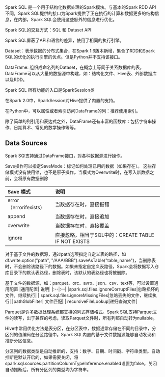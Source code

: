 Spark SQL 是一个用于结构化数据处理的Spark模块。与基本的Spark RDD API不同，Spark SQL提供的接口为Spark提供了正在执行的计算和数据更多的结构信息，在内部，Spark SQL会使用这些额外的信息进行优化。

Spark SQL的交互方式：SQL 和 Dataset API

Spark SQL屏蔽了API和语言的差异，使用了相同的执行引擎。

Dataset：表示数据的分布式集合，在Spark 1.6版本新增，集合了RDD和Spark SQL的优化的执行引擎的优点。但是Python并不支持该接口。

DataFrame: 组织成命名列的Dataset，在概念上等同于关系数据库的表。DataFrame可以从大量的数据源中构建，如：结构化文件、Hive表、外部数据库以及RDD。


Spark SQL 所有功能的入口是SparkSession类

在Spark 2.0中，SparkSession对Hive提供了内置的支持。

在Python中，可以属性或者索引访问DataFrame的列：推荐使用索引。

除了简单的列引用和表达式之外，DataFrame还有丰富的函数库：包括字符串操作、日期算术、常见的数学操作等等。


## Data Sources

Spark SQl支持通过DataFrame接口，对各种数据源进行操作。

Save操作可以指定SaveMode：标记如何处理已用的数据（如果存在）。
这些存储模式没有使用锁，也不是原子操作。当模式为Overwrite时，在写入新数据之前，会将原有数据删除


|Save 模式| 说明|
|:--|:--|
|error（errorifexists)|当数据存在时，直接报错|
|append| 当数据存在时，直接追加|
|overwrite|当数据存在时，直接覆盖|
|ignore|直接忽略，相当于SQL中的：CREATE TABLE IF NOT EXISTS |

对于基于文件的数据源，通过path选项指定自定义表的路径，如df.write.option("path", "/AAA/BBB").saveAsTable("table_name")，当删除表时，不会删除该路径下的数据。如果未指定自定义表路径，Spark会将数据写入仓库目录下的默认表路径，删除表时，该默认的表路径也将被删除。


基于文件的数据源，如：parquet、orc、avro、json、csv、text等，可以设置通用配置
|通用配置| 说明|
|:--|:--|
|spark.sql.files.ignoreCorruptFiles|忽略损坏的文件，继续执行|
| spark.sql.files.ignoreMissingFiles|忽略丢失的文件，继续执行|
|pathGlobFilter| 文件匹配|
| recursiveFileLookup|递归查询文件|


Parquet是许多数据处理系统都支持的列式存储格式。Spark SQL支持Parquet文件的读写，出于兼容的考虑，读取Parquet文件时，所有列都自动转为nullable。

Hive中常用优化方法是表分区，在分区表中，数据通常存储在不同的目录中，分区列的值编码在分区路径中。Spark SQL内置的基于文件数据源能够自动发现和推断分区信息。


分区列的数据类型是自动推断的，支持：数字、日期、时间戳、字符串类型。自动推断是默认开启的，如果需要关闭，将spark.sql.sources.partitionColumnTypeInference.enabled设置为false，关闭自动推断后，所有分区列的类型均为字符串。


